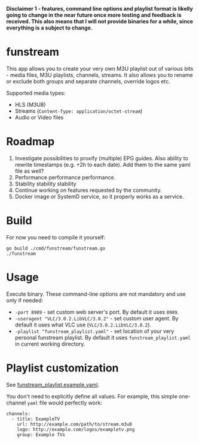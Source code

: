 **Disclaimer 1 - features, command line options and playlist format is likelly going to change in the near future once more testing and feedback is received. This also means that I will not provide binaries for a while, since everything is a subject to change.**

# funstream

This app allows you to create your very own M3U playlist out of various bits - media files, M3U playlists, channels, streams. It also allows you to rename or exclude both groups and separate channels, override logos etc.

Supported media types:
* HLS (M3U8)
* Streams (`Content-Type: application/octet-stream`)
* Audio or Video files

# Roadmap

1. Investigate possibilities to proxify (multiple) EPG guides. Also ability to rewrite timestamps (e.g. +2h to each date). Add them to the same yaml file as well?
2. Performance performance performance.
3. Stability stability stability
4. Continue working on features requested by the community.
5. Docker image or SystemD service, so it properly works as a service.

# Build

For now you need to compile it yourself:
```
go build ./cmd/funstream/funstream.go
./funstream
```

# Usage

Execute binary. These command-line options are not mandatory and use only if needed:
* `-port 8989` - set custom web server's port. By default it uses `8989`.
* `-useragent "VLC/3.0.2.LibVLC/3.0.2"` - set custom user agent. By default it uses what VLC use (`VLC/3.0.2.LibVLC/3.0.2`).
* `-playlist "funstream_playlist.yaml"` - set location of your very personal funstream playlist. By default it uses `funstream_playlist.yaml` in current working directory.

# Playlist customization

See [funstream_playlist.example.yaml](https://github.com/erkexzcx/funstream/blob/master/funstream_playlist.example.yaml).

You don't need to explicitly define all values. For example, this simple one-channel `yaml` file would perfectly work:
```
channels:
  - title: ExampleTV
    url: http://example.com/path/to/stream.m3u8
    logo: http://example.com/logos/exampletv.png
    group: Example TVs
```
